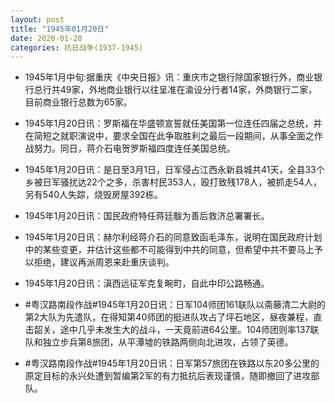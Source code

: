 ```yaml
---
layout: post
title: "1945年01月20日"
date: 2020-01-20
categories: 抗日战争(1937-1945)
---
```


<meta name="referrer" content="no-referrer" />

- 1945年1月中旬:据重庆《中央日报》讯：重庆市之银行除国家银行外，商业银行总行共49家，外地商业银行以往呈准在渝设分行者14家，外商银行二家，目前商业银行总数为65家。 

- 1945年1月20日讯：罗斯福在华盛顿宣誓就任美国第一位连任四届之总统，并在简短之就职演说中，要求全国在此争取胜利之最后一段期间，从事全面之作战努力。同日，蒋介石电贺罗斯福四度连任美国总统。 

- 1945年1月20日讯：是日至3月1日，日军侵占江西永新县城共41天，全县33个乡被日军骚扰达22个之多，杀害村民353人，殴打致残178人，被抓走54人，另有540人失踪，烧毁房屋392栋。 

- 1945年1月20日讯：国民政府特任蒋廷黻为善后救济总署署长。 

- 1945年1月20日讯：赫尔利经蒋介石的同意致函毛泽东，说明在国民政府计划中的某些变更，并估计这些都不可能得到中共的同意，但希望中共不要马上予以拒绝，建议再派周恩来赴重庆谈判。 

- 1945年1月20日讯：滇西远征军克复畹町，自此中印公路畅通。 

- #粤汉路南段作战#1945年1月20日讯：日军104师团161联队以斋藤清二大尉的第2大队为先遣队，在得知第40师团的挺进队攻占了坪石地区，昼夜兼程，直击韶关，途中几乎未发生大的战斗，一天竟前进64公里。104师团则率137联队和独立步兵第8旅团，从平潭墟的铁路两侧向北进攻，占领了英德。 

- #粤汉路南段作战#1945年1月20日讯：日军第57旅团在铁路以东20多公里的原定目标的永兴处遭到暂编第2军的有力抵抗后表现谨慎，随即撤回了进攻部队。 

